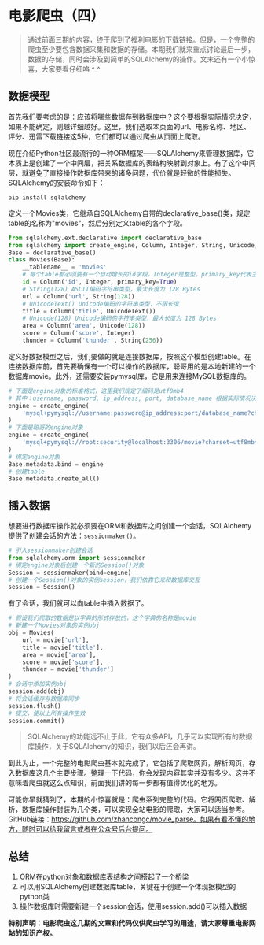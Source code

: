 # 电影爬虫（四）

>通过前面三期的内容，终于爬到了福利电影的下载链接。但是，一个完整的爬虫至少要包含数据采集和数据的存储。本期我们就来重点讨论最后一步，数据的存储，同时会涉及到简单的SQLAlchemy的操作。文末还有一个小惊喜，大家要看仔细咯 ^_^

## 数据模型

首先我们要考虑的是：应该将哪些数据存到数据库中？这个要根据实际情况决定，如果不能确定，则越详细越好。这里，我们选取本页面的url、电影名称、地区、评分、迅雷下载链接这5种，它们都可以通过爬虫从页面上爬取。

现在介绍Python社区最流行的一种ORM框架——SQLAlchemy来管理数据库，它本质上是创建了一个中间层，把关系数据库的表结构映射到对象上。有了这个中间层，就避免了直接操作数据库带来的诸多问题，代价就是轻微的性能损失。SQLAlchemy的安装命令如下：

```
pip install sqlalchemy
```

定义一个Movies类，它继承自SQLAlchemy自带的declarative_base()类，规定table的名称为"movies"，然后分别定义table的各个字段。

```python
from sqlalchemy.ext.declarative import declarative_base
from sqlalchemy import create_engine, Column, Integer, String, Unicode, UnicodeText
Base = declarative_base()
class Movies(Base):
    __tablename__ = 'movies'
    # 每个table都必须要有一个自动增长的id字段，Integer是整型，primary_key代表主键
    id = Column('id', Integer, primary_key=True)
    # String(128) ASCII编码字符串类型，最大长度为 128 Bytes
    url = Column('url', String(128))
    # UnicodeText() Unicode编码的字符串类型，不限长度
    title = Column('title', UnicodeText())
    # Unicode(128) Unicode编码的字符串类型，最大长度为 128 Bytes
    area = Column('area', Unicode(128))
    score = Column('score', Integer)
    thunder = Column('thunder', String(256))
```

定义好数据模型之后，我们要做的就是连接数据库，按照这个模型创建table。在连接数据库前，首先要确保有一个可以操作的数据库，聪哥用的是本地新建的一个数据库movie。此外，还需要安装pymysql库，它是用来连接MySQL数据库的。

```python
# 下面是engine对象的标准格式，这里我们规定了编码是utf8mb4
# 其中：username, password, ip_address, port, database_name 根据实际情况决定
engine = create_engine(
    'mysql+pymysql://username:password@ip_address:port/database_name?charset=utf8mb4'
)
# 下面是聪哥的engine对象
engine = create_engine(
    'mysql+pymysql://root:security@localhost:3306/movie?charset=utf8mb4'
)
# 绑定engine对象
Base.metadata.bind = engine
# 创建table
Base.metadata.create_all()
```

## 插入数据 

想要进行数据库操作就必须要在ORM和数据库之间创建一个会话，SQLAlchemy提供了创建会话的方法：`sessionmaker()`。

```python
# 引入sessionmaker创建会话
from sqlalchemy.orm import sessionmaker
# 绑定engine对象后创建一个新的Session()对象
Session = sessionmaker(bind=engine)
# 创建一个Session()对象的实例session，我们依靠它来和数据库交互
session = Session()
```

有了会话，我们就可以向table中插入数据了。

```python
# 假设我们爬取的数据是以字典的形式存放的，这个字典的名称是movie
# 新建一个Movies对象的实例obj
obj = Movies(
	url = movie['url'],
	title = movie['title'],
	area = movie['area'],
	score = movie['score'],
	thunder = movie['thunder']
)
# 会话中添加实例obj
session.add(obj)
# 将会话缓存与数据库同步
session.flush()
# 提交，使以上所有操作生效
session.commit()
```

> SQLAlchemy的功能远不止于此，它有众多API，几乎可以实现所有的数据库操作，关于SQLAlchemy的知识，我们以后还会再讲。

到此为止，一个完整的电影爬虫基本就完成了，它包括了爬取网页，解析网页，存入数据库这几个主要步骤。整理一下代码，你会发现内容其实并没有多少。这并不意味着爬虫就这么点知识，前面我们讲的每一步都有值得优化的地方。

可能你早就猜到了，本期的小惊喜就是：爬虫系列完整的代码。它将网页爬取、解析，数据库操作封装为几个类，可以实现全站电影的爬取，大家可以适当参考。GitHub链接：https://github.com/zhancongc/movie_parse。如果有看不懂的地方，随时可以给我留言或者在公众号后台提问。

## 总结

1. ORM在python对象和数据库表结构之间搭起了一个桥梁
2. 可以用SQLAlchemy创建数据库table，关键在于创建一个体现据模型的python类
3. 操作数据库时需要新建一个session会话，使用session.add()可以插入数据

**特别声明：电影爬虫这几期的文章和代码仅供爬虫学习的用途，请大家尊重电影网站的知识产权。**
